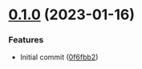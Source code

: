 # [0.1.0](https://github.com/eclipse-velocitas/velocitas-cli/compare/0f6fbb264e5bf810c628bc9b9220cfa275da549f...v0.1.0) (2023-01-16)


### Features

* Initial commit ([0f6fbb2](https://github.com/eclipse-velocitas/velocitas-cli/commit/0f6fbb264e5bf810c628bc9b9220cfa275da549f))



